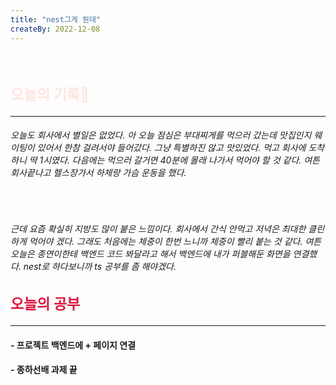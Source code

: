 ```yaml
---
title: "nest그게 뭔데"
createBy: 2022-12-08
---
```



<br>

<h2 style="font-size:23px; color:#ffe4e1">오늘의 기록🚀</h2>

---
<h6>
오늘도 회사에서 별일은 없었다. 아 오늘 점심은 부대찌게를 먹으러 갔는데 맛집인지 웨이팅이 있어서 한참 걸려서야 들어갔다. 그냥 특별하진 않고 맛있었다. 먹고 회사에 도착하니 딱 1시였다. 다음에는 먹으러 갈거면 40분에 몰래 나가서 먹어야 할 것 같다. 여튼 회사끝나고 헬스장가서 하체랑 가슴 운동을 했다.
</h6>
<br>
<h6>
근데 요즘 확실히 지방도 많이 붙은 느낌이다. 회사에서 간식 안먹고 저녁은 최대한 클린하게 먹어야 겠다. 그래도 처음에는 체중이 한번 느니까 체중이 빨리 붙는 것 같다. 여튼 오늘은 종연이한테 백엔드 코드 봐달라고 해서 백엔드에 내가 퍼블해둔 화면을 연결했다. nest로 하다보니까 ts 공부를 좀 해야겠다.
</h6>

<h2 style="font-size:23px; color:#dc143c">오늘의 공부</h2>

--- 
#### - 프로젝트 백엔드에 + 페이지 연결
#### - 종하선배 과제 끝



<Comment />